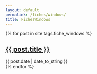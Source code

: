 ```yaml
---
layout: default
permalink: /fiches/windows/
title: FichesWindows
---
```


 {% for post in site.tags.fiche_windows %}
  <article>
    <h2>
        <a href="{{ post.url }}">{{ post.title }}</a>
    </h2>
    <time datetime="{{ post.date | date: "%Y-%m-%d" }}">{{ post.date | date_to_string }}</time><br>

  </article>
{% endfor %}
